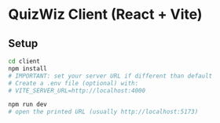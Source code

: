 
# QuizWiz Client (React + Vite)

## Setup
```bash
cd client
npm install
# IMPORTANT: set your server URL if different than default
# Create a .env file (optional) with:
# VITE_SERVER_URL=http://localhost:4000

npm run dev
# open the printed URL (usually http://localhost:5173)
```
